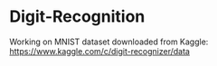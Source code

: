 # Digit-Recognition
Working on MNIST dataset downloaded from Kaggle: https://www.kaggle.com/c/digit-recognizer/data
